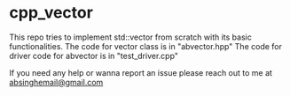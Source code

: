 # cpp_vector

This repo tries to implement std::vector from scratch with its basic functionalities. 
The code for vector class is in "abvector.hpp"
The code for driver code for abvector is in "test_driver.cpp"

If you need any help or wanna report an issue please reach out to me at absinghemail@gmail.com
